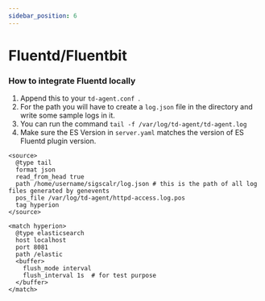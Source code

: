 ```yaml
---
sidebar_position: 6
---
```


# Fluentd/Fluentbit

### How to integrate Fluentd locally

 1. Append this to your `td-agent.conf `.
 2. For the path you will have to create a `log.json` file in the directory and write some sample logs in it.
 3. You can run the command `tail -f /var/log/td-agent/td-agent.log`
 4. Make sure the ES Version in `server.yaml` matches the version of ES Fluentd plugin version.

 ```
 <source>
   @type tail
   format json
   read_from_head true
   path /home/username/sigscalr/log.json # this is the path of all log files generated by genevents
   pos_file /var/log/td-agent/httpd-access.log.pos
   tag hyperion
 </source>

 <match hyperion>
   @type elasticsearch
   host localhost
   port 8081
   path /elastic
   <buffer>
     flush_mode interval
     flush_interval 1s  # for test purpose
   </buffer>
 </match>
 ```
 